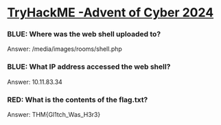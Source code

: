 # [TryHackME -Advent of Cyber 2024](https://tryhackme.com/r/room/adventofcyber2024)

### BLUE: Where was the web shell uploaded to?
Answer: /media/images/rooms/shell.php

### BLUE: What IP address accessed the web shell?
Answer: 10.11.83.34

### RED: What is the contents of the flag.txt?
Answer: THM{Gl1tch_Was_H3r3}
